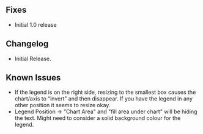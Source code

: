 <!-- @format -->

## Fixes

-   Initial 1.0 release

## Changelog

-   Initial Release.

## Known Issues

-   If the legend is on the right side, resizing to the smallest box causes the chart/axis to “invert” and then disappear. If you have the legend in any other position it seems to resize okay.
-   Legend Position -> "Chart Area" and "fill area under chart" will be hiding the text. Might need to consider a solid background colour for the legend.
